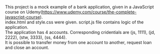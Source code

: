 This project is a mock example of a bank application, given in a JavaScript course on Udemy(https://www.udemy.com/course/the-complete-javascript-course).
<br />index.html and style.css were given. script.js file contains logic of the application.
<br />The application has 4 accounts. Corresponding cridentials are (js, 1111), (jd, 2222), (stw, 3333), (ss, 4444).
<br />It is possible to transfer money from one account to another, request loan and close an account.
